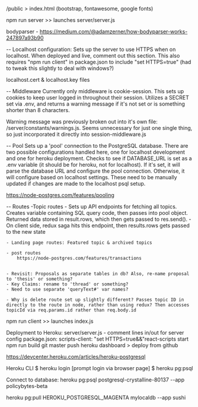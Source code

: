/public > index.html (bootstrap, fontawesome, google fonts) 

npm run server >> launches server/server.js

bodyparser - https://medium.com/@adamzerner/how-bodyparser-works-247897a93b90


-- Localhost configuration:
Sets up the server to use HTTPS when on localhost. When deployed and live, comment out this section.
This also requires "npm run client" in package.json to include "set HTTPS=true" (had to tweak this slightly to deal with windows?)

localhost.cert & localhost.key files


-- Middleware
Currently only middleware is cookie-session. This sets up cookies to keep user logged in throughout their session.
Utilizes a SECRET set via .env, and returns a warning message if it's not set or is something shorter than 8 characters.

Warning message was previously broken out into it's own file: /server/constants/warnings.js. Seems unnecessary for just one single thing, so just incorporated it directly into session-middleware.js

-- Pool
Sets up a 'pool' connection to the PostgreSQL database. There are two possible configurations handled here, one for localhost development and one for heroku deployment. Checks to see if DATABASE_URL is set as a .env variable (it should be for heroku, not for localhost). If it's set, it will parse the database URL and configure the pool connection. Otherwise, it will configure based on localhost settings. These need to be manually updated if changes are made to the localhost psql setup.

https://node-postgres.com/features/pooling

-- Routes
-Topic routes
    - Sets up API endpoints for fetching all topics. Creates variable containing SQL query code, then passes into pool object. Returned data stored in result.rows, which then gets passed to res.send().
    - On client side, redux saga hits this endpoint, then results.rows gets passed to the new state

    - Landing page routes: Featured topic & archived topics

    - post routes
        https://node-postgres.com/features/transactions


    - Revisit: Proposals as separate tables in db? Also, re-name proposal to 'thesis' or something?
    - Key Claims: rename to 'thread' or something?
    - Need to use separate 'queryText#' var names?

    - Why is delete route set up slightly different? Passes topic ID in directly to the route in node, rather than using redux? Then accesses topicId via req.params.id rather than req.body.id


npm run client >> launches index.js




Deployment to Heroku:
server/server.js - comment lines in/out for server config
package.json: scripts-client: "set HTTPS=true&&"react-scripts start
npm run build
git master push
heroku dashboard > deploy from github



https://devcenter.heroku.com/articles/heroku-postgresql

Heroku CLI
$ heroku login  [prompt login via browser page]
$ heroku pg:psql


Connect to database:
heroku pg:psql postgresql-crystalline-80137 --app policybytes-beta


heroku pg:pull HEROKU_POSTGRESQL_MAGENTA mylocaldb --app sushi